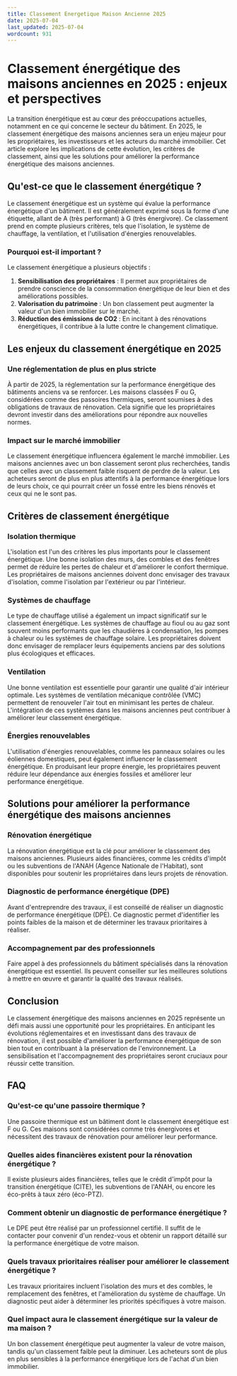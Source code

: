 ```yaml
---
title: Classement Energetique Maison Ancienne 2025
date: 2025-07-04
last_updated: 2025-07-04
wordcount: 931
---
```


# Classement énergétique des maisons anciennes en 2025 : enjeux et perspectives

La transition énergétique est au cœur des préoccupations actuelles, notamment en ce qui concerne le secteur du bâtiment. En 2025, le classement énergétique des maisons anciennes sera un enjeu majeur pour les propriétaires, les investisseurs et les acteurs du marché immobilier. Cet article explore les implications de cette évolution, les critères de classement, ainsi que les solutions pour améliorer la performance énergétique des maisons anciennes.

## Qu'est-ce que le classement énergétique ?

Le classement énergétique est un système qui évalue la performance énergétique d'un bâtiment. Il est généralement exprimé sous la forme d'une étiquette, allant de A (très performant) à G (très énergivore). Ce classement prend en compte plusieurs critères, tels que l'isolation, le système de chauffage, la ventilation, et l'utilisation d'énergies renouvelables.

### Pourquoi est-il important ?

Le classement énergétique a plusieurs objectifs :

1. **Sensibilisation des propriétaires** : Il permet aux propriétaires de prendre conscience de la consommation énergétique de leur bien et des améliorations possibles.
2. **Valorisation du patrimoine** : Un bon classement peut augmenter la valeur d'un bien immobilier sur le marché.
3. **Réduction des émissions de CO2** : En incitant à des rénovations énergétiques, il contribue à la lutte contre le changement climatique.

## Les enjeux du classement énergétique en 2025

### Une réglementation de plus en plus stricte

À partir de 2025, la réglementation sur la performance énergétique des bâtiments anciens va se renforcer. Les maisons classées F ou G, considérées comme des passoires thermiques, seront soumises à des obligations de travaux de rénovation. Cela signifie que les propriétaires devront investir dans des améliorations pour répondre aux nouvelles normes.

### Impact sur le marché immobilier

Le classement énergétique influencera également le marché immobilier. Les maisons anciennes avec un bon classement seront plus recherchées, tandis que celles avec un classement faible risquent de perdre de la valeur. Les acheteurs seront de plus en plus attentifs à la performance énergétique lors de leurs choix, ce qui pourrait créer un fossé entre les biens rénovés et ceux qui ne le sont pas.

## Critères de classement énergétique

### Isolation thermique

L'isolation est l'un des critères les plus importants pour le classement énergétique. Une bonne isolation des murs, des combles et des fenêtres permet de réduire les pertes de chaleur et d'améliorer le confort thermique. Les propriétaires de maisons anciennes doivent donc envisager des travaux d'isolation, comme l'isolation par l'extérieur ou par l'intérieur.

### Systèmes de chauffage

Le type de chauffage utilisé a également un impact significatif sur le classement énergétique. Les systèmes de chauffage au fioul ou au gaz sont souvent moins performants que les chaudières à condensation, les pompes à chaleur ou les systèmes de chauffage solaire. Les propriétaires doivent donc envisager de remplacer leurs équipements anciens par des solutions plus écologiques et efficaces.

### Ventilation

Une bonne ventilation est essentielle pour garantir une qualité d'air intérieur optimale. Les systèmes de ventilation mécanique contrôlée (VMC) permettent de renouveler l'air tout en minimisant les pertes de chaleur. L'intégration de ces systèmes dans les maisons anciennes peut contribuer à améliorer leur classement énergétique.

### Énergies renouvelables

L'utilisation d'énergies renouvelables, comme les panneaux solaires ou les éoliennes domestiques, peut également influencer le classement énergétique. En produisant leur propre énergie, les propriétaires peuvent réduire leur dépendance aux énergies fossiles et améliorer leur performance énergétique.

## Solutions pour améliorer la performance énergétique des maisons anciennes

### Rénovation énergétique

La rénovation énergétique est la clé pour améliorer le classement des maisons anciennes. Plusieurs aides financières, comme les crédits d'impôt ou les subventions de l'ANAH (Agence Nationale de l'Habitat), sont disponibles pour soutenir les propriétaires dans leurs projets de rénovation.

### Diagnostic de performance énergétique (DPE)

Avant d'entreprendre des travaux, il est conseillé de réaliser un diagnostic de performance énergétique (DPE). Ce diagnostic permet d'identifier les points faibles de la maison et de déterminer les travaux prioritaires à réaliser.

### Accompagnement par des professionnels

Faire appel à des professionnels du bâtiment spécialisés dans la rénovation énergétique est essentiel. Ils peuvent conseiller sur les meilleures solutions à mettre en œuvre et garantir la qualité des travaux réalisés.

## Conclusion

Le classement énergétique des maisons anciennes en 2025 représente un défi mais aussi une opportunité pour les propriétaires. En anticipant les évolutions réglementaires et en investissant dans des travaux de rénovation, il est possible d'améliorer la performance énergétique de son bien tout en contribuant à la préservation de l'environnement. La sensibilisation et l'accompagnement des propriétaires seront cruciaux pour réussir cette transition.

## FAQ

### Qu'est-ce qu'une passoire thermique ?

Une passoire thermique est un bâtiment dont le classement énergétique est F ou G. Ces maisons sont considérées comme très énergivores et nécessitent des travaux de rénovation pour améliorer leur performance.

### Quelles aides financières existent pour la rénovation énergétique ?

Il existe plusieurs aides financières, telles que le crédit d'impôt pour la transition énergétique (CITE), les subventions de l'ANAH, ou encore les éco-prêts à taux zéro (éco-PTZ).

### Comment obtenir un diagnostic de performance énergétique ?

Le DPE peut être réalisé par un professionnel certifié. Il suffit de le contacter pour convenir d'un rendez-vous et obtenir un rapport détaillé sur la performance énergétique de votre maison.

### Quels travaux prioritaires réaliser pour améliorer le classement énergétique ?

Les travaux prioritaires incluent l'isolation des murs et des combles, le remplacement des fenêtres, et l'amélioration du système de chauffage. Un diagnostic peut aider à déterminer les priorités spécifiques à votre maison.

### Quel impact aura le classement énergétique sur la valeur de ma maison ?

Un bon classement énergétique peut augmenter la valeur de votre maison, tandis qu'un classement faible peut la diminuer. Les acheteurs sont de plus en plus sensibles à la performance énergétique lors de l'achat d'un bien immobilier.